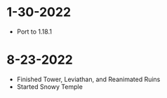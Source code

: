 # 1-30-2022
- Port to 1.18.1

# 8-23-2022
- Finished Tower, Leviathan, and Reanimated Ruins
- Started Snowy Temple